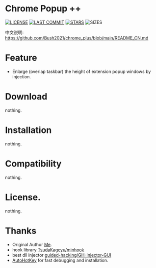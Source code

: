 # Chrome Popup  ++
[![LICENSE](https://img.shields.io/badge/License-Nothing--3.0--only-blue.svg?style=for-the-badge&logo=github "LICENSE")](https://github.com/Bush2021/chrome_plus/blob/main/LICENSE) [![LAST COMMIT](https://img.shields.io/github/last-commit/KnIfER/chrome_popup_window_plus?color=blue&logo=github&style=for-the-badge "LAST COMMIT")](https://github.com/KnIfER/chrome_popup_window_plus/commits/main)  [![STARS](https://img.shields.io/github/stars/KnIfER/chrome_popup_window_plus?color=brightgreen&logo=github&style=for-the-badge "STARS")](https://github.com/KnIfER/chrome_popup_window_plus/stargazers) ![SIZES](https://img.shields.io/github/languages/code-size/KnIfER/chrome_popup_window_plus?color=brightgreen&logo=github&style=for-the-badge "SIZES")

中文说明: https://github.com/Bush2021/chrome_plus/blob/main/README_CN.md

# Feature
* Enlarge (overlap taskbar) the height of  extension popup windows by injection. 


# Download
nothing.



# Installation
nothing.


# Compatibility
nothing.


# License.
nothing.

# Thanks
* Original Author [Me]().
* hook library [TsudaKageyu/minhook](https://github.com/TsudaKageyu/minhook)
* best dll injector [guided-hacking/GH-Injector-GUI](https://github.com/guided-hacking/GH-Injector-GUI)
* [AutoHotKey](https://www.autohotkey.com/) for fast debugging and installation.